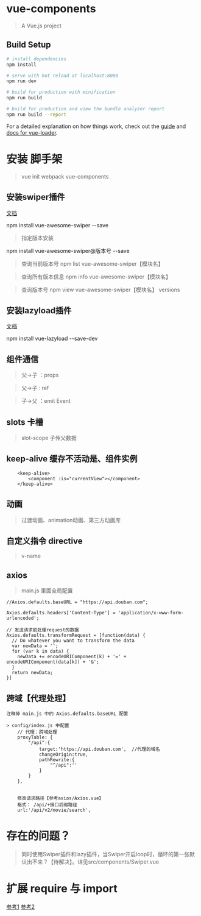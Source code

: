 # vue-components

> A Vue.js project

## Build Setup

``` bash
# install dependencies
npm install

# serve with hot reload at localhost:8080
npm run dev

# build for production with minification
npm run build

# build for production and view the bundle analyzer report
npm run build --report
```

For a detailed explanation on how things work, check out the [guide](http://vuejs-templates.github.io/webpack/) and [docs for vue-loader](http://vuejs.github.io/vue-loader).

# 安装 脚手架

> vue init webpack vue-components


## 安装swiper插件
[文档](https://www.npmjs.com/package/vue-awesome-swiper)


npm install vue-awesome-swiper --save

>指定版本安装

npm install vue-awesome-swiper@版本号 --save


>查询当前版本号
npm list vue-awesome-swiper【模块名】

>查询所有版本信息
npm info vue-awesome-swiper【模块名】

>查询版本号
npm view vue-awesome-swiper【模块名】  versions


## 安装lazyload插件
[文档](https://github.com/hilongjw/vue-lazyload)

npm install vue-lazyload --save-dev


## 组件通信

> 父->子 ：props

> 父->子 : ref

> 子->父 ：emit Event


## slots 卡槽
>slot-scope 子传父数据


## keep-alive  缓存不活动是、组件实例
```
	<keep-alive>
		<component :is="currentView"></component>
	</keep-alive>
```

## 动画
> 过渡动画、animation动画、第三方动画库


## 自定义指令 directive
> v-name


## axios 

> main.js 里面全局配置
```
//Axios.defaults.baseURL = "https://api.douban.com";

Axios.defaults.headers['Content-Type'] = 'application/x-www-form-urlencoded';

// 发送请求前处理request的数据
Axios.defaults.transformRequest = [function(data) {
  // Do whatever you want to transform the data
  var newData = '';
  for (var k in data) {
    newData += encodeURIComponent(k) + '=' + encodeURIComponent(data[k]) + '&';
  }
  return newData;
}]
```

## 跨域【代理处理】

```
注释掉 main.js 中的 Axios.defaults.baseURL 配置

> config/index.js 中配置
	// 代理：跨域处理
    proxyTable: {
        "/api":{
            target:'https://api.douban.com',  //代理的域名
            changeOrigin:true,
            pathRewrite:{
                "^/api":''
            }
        }
    },

	
	修改请求路径【参考axios/Axios.vue】
	格式： /api/+接口后缀路径
	url:'/api/v2/movie/search', 

```

# 存在的问题？

> 同时使用Swiper插件和lazy插件，当Swiper开启loop时，循环的第一张默认出不来？【待解决】。详见src/components/Swiper.vue


# 扩展 require 与 import
[参考1](https://www.cnblogs.com/sunshq/p/7922182.html)
[参考2](https://blog.csdn.net/deft_mkjing/article/details/80388770)